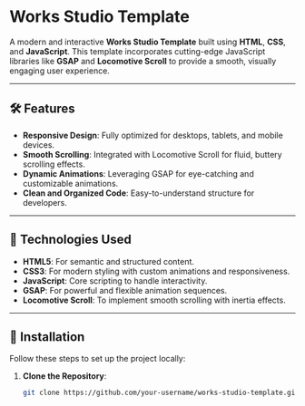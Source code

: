 # Works Studio Template

A modern and interactive **Works Studio Template** built using **HTML**, **CSS**, and **JavaScript**. This template incorporates cutting-edge JavaScript libraries like **GSAP** and **Locomotive Scroll** to provide a smooth, visually engaging user experience.

---

## 🛠️ Features

- **Responsive Design**: Fully optimized for desktops, tablets, and mobile devices.
- **Smooth Scrolling**: Integrated with Locomotive Scroll for fluid, buttery scrolling effects.
- **Dynamic Animations**: Leveraging GSAP for eye-catching and customizable animations.
- **Clean and Organized Code**: Easy-to-understand structure for developers.

---

## 🔧 Technologies Used

- **HTML5**: For semantic and structured content.
- **CSS3**: For modern styling with custom animations and responsiveness.
- **JavaScript**: Core scripting to handle interactivity.
- **GSAP**: For powerful and flexible animation sequences.
- **Locomotive Scroll**: To implement smooth scrolling with inertia effects.

---

## 🚀 Installation

Follow these steps to set up the project locally:

1. **Clone the Repository**:
   ```bash
   git clone https://github.com/your-username/works-studio-template.git
